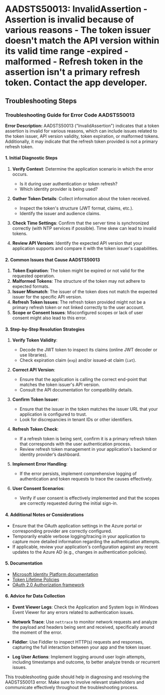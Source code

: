 # AADSTS50013: InvalidAssertion - Assertion is invalid because of various reasons - The token issuer doesn't match the API version within its valid time range -expired -malformed - Refresh token in the assertion isn't a primary refresh token. Contact the app developer.


## Troubleshooting Steps
### Troubleshooting Guide for Error Code AADSTS50013

**Error Description:**
AADSTS50013 ("InvalidAssertion") indicates that a token assertion is invalid for various reasons, which can include issues related to the token issuer, API version validity, token expiration, or malformed tokens. Additionally, it may indicate that the refresh token provided is not a primary refresh token.

#### 1. Initial Diagnostic Steps

1. **Verify Context**: Determine the application scenario in which the error occurs.
   - Is it during user authentication or token refresh?
   - Which identity provider is being used?

2. **Gather Token Details**: Collect information about the token received.
   - Inspect the token's structure (JWT format, claims, etc.).
   - Identify the issuer and audience claims.

3. **Check Time Settings**: Confirm that the server time is synchronized correctly (with NTP services if possible). Time skew can lead to invalid tokens.

4. **Review API Version**: Identify the expected API version that your application supports and compare it with the token issuer's capabilities.

#### 2. Common Issues that Cause AADSTS50013

1. **Token Expiration**: The token might be expired or not valid for the requested operation.
2. **Malformed Tokens**: The structure of the token may not adhere to expected formats.
3. **Issuer Mismatch**: The issuer of the token does not match the expected issuer for the specific API version.
4. **Refresh Token Issues**: The refresh token provided might not be a primary refresh token or not linked correctly to the user account.
5. **Scope or Consent Issues**: Misconfigured scopes or lack of user consent might also lead to this error.

#### 3. Step-by-Step Resolution Strategies

1. **Verify Token Validity**:
   - Decode the JWT token to inspect its claims (online JWT decoder or use libraries).
   - Check expiration claim (`exp`) and/or issued-at claim (`iat`).

2. **Correct API Version**:
   - Ensure that the application is calling the correct end-point that matches the token issuer's API version.
   - Consult the API documentation for compatibility details.

3. **Confirm Token Issuer**:
   - Ensure that the issuer in the token matches the issuer URL that your application is configured to trust.
   - Look for discrepancies in tenant IDs or other identifiers.

4. **Refresh Token Check**:
   - If a refresh token is being sent, confirm it is a primary refresh token that corresponds with the user authentication process.
   - Review refresh token management in your application's backend or identity provider’s dashboard.

5. **Implement Error Handling**:
   - If the error persists, implement comprehensive logging of authentication and token requests to trace the causes effectively.

6. **User Consent Scenarios**:
   - Verify if user consent is effectively implemented and that the scopes are correctly requested during the initial sign-in.

#### 4. Additional Notes or Considerations

- Ensure that the OAuth application settings in the Azure portal or corresponding provider are correctly configured.
- Temporarily enable verbose logging/tracing in your application to capture more detailed information regarding the authentication attempts.
- If applicable, review your application's configuration against any recent updates to the Azure AD (e.g., changes in authentication policies).

#### 5. Documentation

- [Microsoft Identity Platform documentation](https://docs.microsoft.com/en-us/azure/active-directory/develop/)
- [Token Lifetime Policies](https://docs.microsoft.com/en-us/azure/active-directory/develop/active-directory-configurable-token-lifetimes)
- [OAuth 2.0 Authorization framework](https://oauth.net/2/)

#### 6. Advice for Data Collection

- **Event Viewer Logs**: Check the Application and System logs in Windows Event Viewer for any errors related to authentication issues.
  
- **Network Trace**: Use `nettrace` to monitor network requests and analyze the payload and headers being sent and received, specifically around the moment of the error.

- **Fiddler**: Use Fiddler to inspect HTTP(s) requests and responses, capturing the full interaction between your app and the token issuer.

- **Log User Actions**: Implement logging around user login attempts, including timestamps and outcome, to better analyze trends or recurrent issues.

This troubleshooting guide should help in diagnosing and resolving the AADSTS50013 error. Make sure to involve relevant stakeholders and communicate effectively throughout the troubleshooting process.